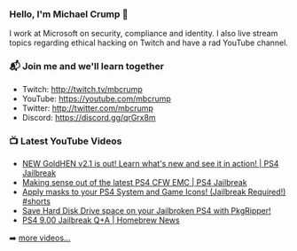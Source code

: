 ### Hello, I'm Michael Crump 👋

I work at Microsoft on security, compliance and identity. I also live stream topics regarding ethical hacking on Twitch and have a rad YouTube channel. 

### 📬 Join me and we'll learn together

- Twitch: http://twitch.tv/mbcrump
- YouTube: https://youtube.com/mbcrump
- Twitter: http://twitter.com/mbcrump
- Discord: https://discord.gg/qrGrx8m

### 📺 Latest YouTube Videos

<!-- YOUTUBE:START -->
- [NEW GoldHEN v2.1 is out! Learn what&#39;s new and see it in action! | PS4 Jailbreak](https://www.youtube.com/watch?v=rtgdrtGasa0)
- [Making sense out of the latest PS4 CFW EMC | PS4 Jailbreak](https://www.youtube.com/watch?v=8rUHd8kcsqw)
- [Apply masks to your PS4 System and Game Icons! &lpar;Jailbreak Required!&rpar; #shorts](https://www.youtube.com/watch?v=I0EIaCMnP1M)
- [Save Hard Disk Drive space on your Jailbroken PS4 with PkgRipper!](https://www.youtube.com/watch?v=G5ig-S8D_ig)
- [PS4 9.00 Jailbreak Q+A | Homebrew News](https://www.youtube.com/watch?v=rivQ6NKD74c)
<!-- YOUTUBE:END -->

➡️ [more videos...](https://youtube.com/mbcrump)

